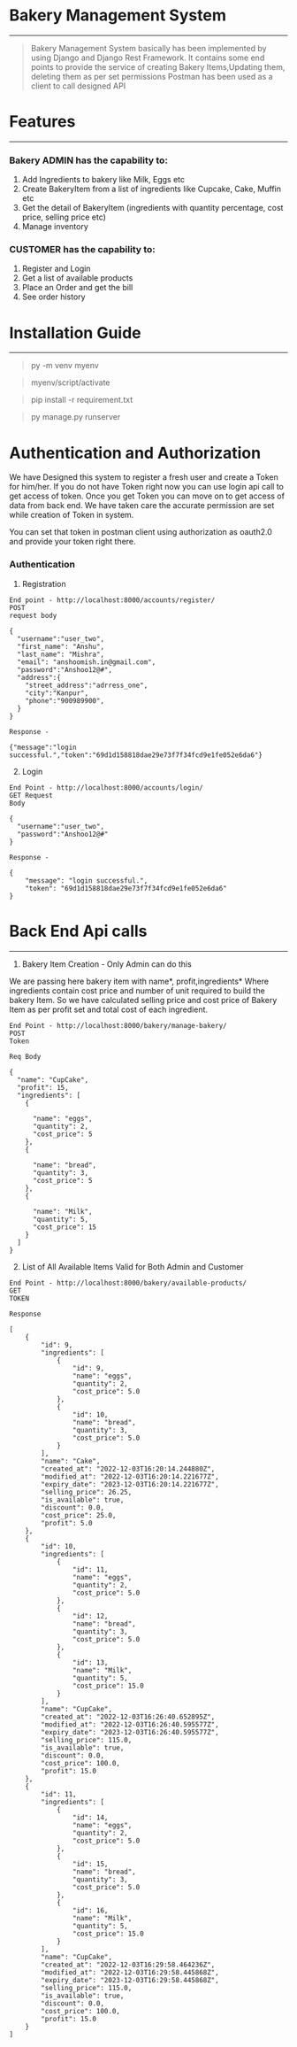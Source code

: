 # Bakery Management System

---
> Bakery Management System basically has been implemented by using Django 
> and Django Rest Framework. It contains some end points to provide the service of
> creating Bakery Items,Updating them, deleting them as per set permissions
> Postman has been used as a client to call designed API

# Features

---

### Bakery ADMIN has the capability to:

1. Add Ingredients to bakery like Milk, Eggs etc
2. Create BakeryItem from a list of ingredients like Cupcake, Cake, Muffin etc
3. Get the detail of BakeryItem (ingredients with quantity percentage, cost price, selling price etc)
4. Manage inventory

### CUSTOMER has the capability to:

1. Register and Login
2. Get a list of available products
3. Place an Order and get the bill
4. See order history

# Installation Guide

---


>   py -m venv myenv

>   myenv/script/activate

>   pip install -r requirement.txt

>   py manage.py runserver


# Authentication and Authorization

We have Designed this system to register a fresh user and create a Token for him/her.
If you do not have Token right now you can use login api call to get access of token.
Once you get Token you can move on to get access of data from back end. We have taken care the accurate permission are set while creation of Token in
system.

You can set that token in postman client using authorization as oauth2.0 and provide your token right there.


### Authentication

1. Registration

````
End point - http://localhost:8000/accounts/register/ 
POST 
request body

{
  "username":"user_two",
  "first_name": "Anshu",
  "last_name": "Mishra",
  "email": "anshoomish.in@gmail.com",
  "password":"Anshoo12@#",
  "address":{
    "street_address":"adrress_one",
    "city":"Kanpur",
    "phone":"900989900",
  } 
}

Response - 

{"message":"login successful.","token":"69d1d158818dae29e73f7f34fcd9e1fe052e6da6"}

````
2. Login
```
End Point - http://localhost:8000/accounts/login/ 
GET Request 
Body 

{
  "username":"user_two",
  "password":"Anshoo12@#"
}

Response - 

{
    "message": "login successful.",
    "token": "69d1d158818dae29e73f7f34fcd9e1fe052e6da6"
}

```
# Back End Api calls

---

1. Bakery Item Creation - Only Admin can do this

We are passing here bakery item with name*, profit,ingredients* Where ingredients contain 
cost price and number of unit required to build the bakery Item. So we have calculated
selling price and cost price of Bakery Item as per profit set and total cost of each ingredient.

````
End Point - http://localhost:8000/bakery/manage-bakery/
POST
Token

Req Body 

{
  "name": "CupCake",
  "profit": 15,
  "ingredients": [
    {
      
      "name": "eggs",
      "quantity": 2,
      "cost_price": 5
    },
    {
      
      "name": "bread",
      "quantity": 3,
      "cost_price": 5
    },
    {
      
      "name": "Milk",
      "quantity": 5,
      "cost_price": 15
    }
  ]
}

````
2. List of All Available Items Valid for Both Admin and Customer

```
End Point - http://localhost:8000/bakery/available-products/
GET 
TOKEN

Response 

[
    {
        "id": 9,
        "ingredients": [
            {
                "id": 9,
                "name": "eggs",
                "quantity": 2,
                "cost_price": 5.0
            },
            {
                "id": 10,
                "name": "bread",
                "quantity": 3,
                "cost_price": 5.0
            }
        ],
        "name": "Cake",
        "created_at": "2022-12-03T16:20:14.244880Z",
        "modified_at": "2022-12-03T16:20:14.221677Z",
        "expiry_date": "2023-12-03T16:20:14.221677Z",
        "selling_price": 26.25,
        "is_available": true,
        "discount": 0.0,
        "cost_price": 25.0,
        "profit": 5.0
    },
    {
        "id": 10,
        "ingredients": [
            {
                "id": 11,
                "name": "eggs",
                "quantity": 2,
                "cost_price": 5.0
            },
            {
                "id": 12,
                "name": "bread",
                "quantity": 3,
                "cost_price": 5.0
            },
            {
                "id": 13,
                "name": "Milk",
                "quantity": 5,
                "cost_price": 15.0
            }
        ],
        "name": "CupCake",
        "created_at": "2022-12-03T16:26:40.652895Z",
        "modified_at": "2022-12-03T16:26:40.595577Z",
        "expiry_date": "2023-12-03T16:26:40.595577Z",
        "selling_price": 115.0,
        "is_available": true,
        "discount": 0.0,
        "cost_price": 100.0,
        "profit": 15.0
    },
    {
        "id": 11,
        "ingredients": [
            {
                "id": 14,
                "name": "eggs",
                "quantity": 2,
                "cost_price": 5.0
            },
            {
                "id": 15,
                "name": "bread",
                "quantity": 3,
                "cost_price": 5.0
            },
            {
                "id": 16,
                "name": "Milk",
                "quantity": 5,
                "cost_price": 15.0
            }
        ],
        "name": "CupCake",
        "created_at": "2022-12-03T16:29:58.464236Z",
        "modified_at": "2022-12-03T16:29:58.445868Z",
        "expiry_date": "2023-12-03T16:29:58.445868Z",
        "selling_price": 115.0,
        "is_available": true,
        "discount": 0.0,
        "cost_price": 100.0,
        "profit": 15.0
    }
]

```